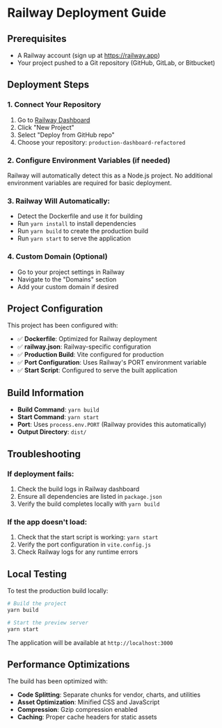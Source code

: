 # Railway Deployment Guide

## Prerequisites
- A Railway account (sign up at https://railway.app)
- Your project pushed to a Git repository (GitHub, GitLab, or Bitbucket)

## Deployment Steps

### 1. Connect Your Repository
1. Go to [Railway Dashboard](https://railway.app/dashboard)
2. Click "New Project"
3. Select "Deploy from GitHub repo"
4. Choose your repository: `production-dashboard-refactored`

### 2. Configure Environment Variables (if needed)
Railway will automatically detect this as a Node.js project. No additional environment variables are required for basic deployment.

### 3. Railway Will Automatically:
- Detect the Dockerfile and use it for building
- Run `yarn install` to install dependencies
- Run `yarn build` to create the production build
- Run `yarn start` to serve the application

### 4. Custom Domain (Optional)
- Go to your project settings in Railway
- Navigate to the "Domains" section
- Add your custom domain if desired

## Project Configuration

This project has been configured with:

- ✅ **Dockerfile**: Optimized for Railway deployment
- ✅ **railway.json**: Railway-specific configuration
- ✅ **Production Build**: Vite configured for production
- ✅ **Port Configuration**: Uses Railway's PORT environment variable
- ✅ **Start Script**: Configured to serve the built application

## Build Information

- **Build Command**: `yarn build`
- **Start Command**: `yarn start`
- **Port**: Uses `process.env.PORT` (Railway provides this automatically)
- **Output Directory**: `dist/`

## Troubleshooting

### If deployment fails:
1. Check the build logs in Railway dashboard
2. Ensure all dependencies are listed in `package.json`
3. Verify the build completes locally with `yarn build`

### If the app doesn't load:
1. Check that the start script is working: `yarn start`
2. Verify the port configuration in `vite.config.js`
3. Check Railway logs for any runtime errors

## Local Testing

To test the production build locally:

```bash
# Build the project
yarn build

# Start the preview server
yarn start
```

The application will be available at `http://localhost:3000`

## Performance Optimizations

The build has been optimized with:
- **Code Splitting**: Separate chunks for vendor, charts, and utilities
- **Asset Optimization**: Minified CSS and JavaScript
- **Compression**: Gzip compression enabled
- **Caching**: Proper cache headers for static assets 